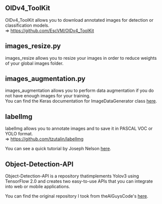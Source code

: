 ## OIDv4_ToolKit

OIDv4_ToolKit allows you to download annotated images for detection or classification models.<br/> => https://github.com/EscVM/OIDv4_ToolKit

## images_resize.py

images_resize allows you to resize your images in order to reduce weights of your global images folder.

## images_augmentation.py

images_augmentation allows you to perform data augmentation if you do not have enough images for your training.<br/>
You can find the Keras documentation for ImageDataGenerator class [here](https://keras.io/api/preprocessing/image/).

## labelImg

labelImg allows you to annotate images and to save it in PASCAL VOC or YOLO format.<br/> => https://github.com/tzutalin/labelImg

You can see a quick tutorial by Joseph Nelson [here](https://blog.roboflow.com/labelimg/).

## Object-Detection-API

Object-Detection-API is a repository thatimplements Yolov3 using TensorFlow 2.0 and creates two easy-to-use APIs that you can integrate into web or mobile applications.

You can find the original repository I took from theAIGuysCode's [here](https://github.com/theAIGuysCode/Object-Detection-API).
